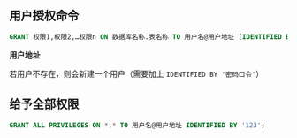 
## 用户授权命令

```sql
GRANT 权限1,权限2,…权限n ON 数据库名称.表名称 TO 用户名@用户地址 [IDENTIFIED BY ‘密码口令’];
```

**用户地址**

若用户不存在，则会新建一个用户（需要加上 `IDENTIFIED BY '密码口令'`）

## 给予全部权限

```sql
GRANT ALL PRIVILEGES ON *.* TO 用户名@用户地址 IDENTIFIED BY '123';
```